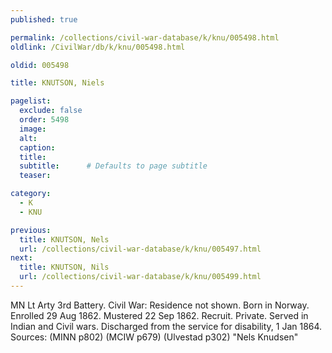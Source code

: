 ```yaml
---
published: true

permalink: /collections/civil-war-database/k/knu/005498.html
oldlink: /CivilWar/db/k/knu/005498.html

oldid: 005498

title: KNUTSON, Niels

pagelist:
  exclude: false
  order: 5498
  image: 
  alt:
  caption:
  title:
  subtitle:      # Defaults to page subtitle
  teaser:

category: 
  - K 
  - KNU

previous:
  title: KNUTSON, Nels
  url: /collections/civil-war-database/k/knu/005497.html  
next:
  title: KNUTSON, Nils
  url: /collections/civil-war-database/k/knu/005499.html   
---
```

MN Lt Arty 3rd Battery. Civil War: Residence not shown. Born in Norway. Enrolled 29 Aug 1862. Mustered 22 Sep 1862. Recruit. Private. Served in Indian and Civil wars. Discharged from the service for disability, 1 Jan 1864. Sources: (MINN p802) (MCIW p679) (Ulvestad p302) &quot;Nels Knudsen&quot;